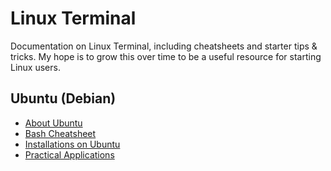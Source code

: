 # Linux Terminal

Documentation on Linux Terminal, including cheatsheets and starter tips & tricks.
My hope is to grow this over time to be a useful resource for starting Linux users.

##  Ubuntu (Debian)

- [About Ubuntu](About%20Ubuntu.md)
- [Bash Cheatsheet](Bash%20Cheatsheet.md)
- [Installations on Ubuntu](Installations.md)
- [Practical Applications](Practical%20Applications.md)
